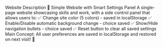 Website Description 📝
Simple  Website with Smart Settings Panel
A single-page website showcasing skills and work, with a side control panel that allows users to:
✅ Change site color (5 colors) - saved in localStorage
✅ Enable/Disable automatic background change - choice saved
✅ Show/Hide navigation bullets - choice saved
✅ Reset button to clear all saved settings
Main Concept: All user preferences are saved in localStorage and restored on next visit! 💾
